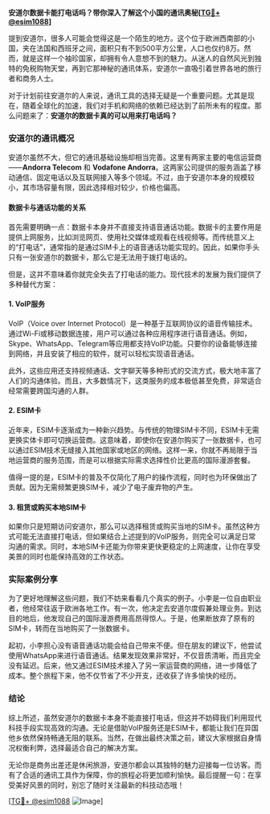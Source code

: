 **安道尔数据卡能打电话吗？带你深入了解这个小国的通讯奥秘[[TG💪+ @esim1088](https://t.me/s/esim1088)]**

提到安道尔，很多人可能会觉得这是一个陌生的地方。这个位于欧洲西南部的小国，夹在法国和西班牙之间，面积只有不到500平方公里，人口也仅约8万。然而，就是这样一个袖珍国家，却拥有令人意想不到的魅力。从迷人的自然风光到独特的免税购物天堂，再到它那神秘的通讯体系，安道尔一直吸引着世界各地的旅行者和商务人士。

对于计划前往安道尔的人来说，通讯工具的选择无疑是一个重要问题。尤其是现在，随着全球化的加速，我们对手机和网络的依赖已经达到了前所未有的程度。那么问题来了：**安道尔的数据卡真的可以用来打电话吗？**

### 安道尔的通讯概况

安道尔虽然不大，但它的通讯基础设施却相当完善。这里有两家主要的电信运营商——**Andorra Telecom** 和 **Vodafone Andorra**。这两家公司提供的服务涵盖了移动通信、固定电话以及互联网接入等多个领域。不过，由于安道尔本身的规模较小，其市场容量有限，因此选择相对较少，价格也偏高。

#### 数据卡与通话功能的关系

首先需要明确一点：数据卡本身并不直接支持语音通话功能。数据卡的主要作用是提供上网服务，比如浏览网页、使用社交媒体或观看在线视频等。而传统意义上的“打电话”，通常指的是通过SIM卡上的语音通话功能实现的。因此，如果你手头只有一张安道尔的数据卡，那么它是无法用于拨打电话的。

但是，这并不意味着你就完全失去了打电话的能力。现代技术的发展为我们提供了多种替代方案：

#### 1. VoIP服务

VoIP（Voice over Internet Protocol）是一种基于互联网协议的语音传输技术。通过Wi-Fi或移动数据连接，用户可以通过各种应用程序进行语音通话。例如，Skype、WhatsApp、Telegram等应用都支持VoIP功能。只要你的设备能够连接到网络，并且安装了相应的软件，就可以轻松实现语音通话。

此外，这些应用还支持视频通话、文字聊天等多种形式的交流方式，极大地丰富了人们的沟通体验。而且，大多数情况下，这类服务的成本极低甚至免费，非常适合经常需要跨国沟通的人群。

#### 2. ESIM卡

近年来，ESIM卡逐渐成为一种新兴趋势。与传统的物理SIM卡不同，ESIM卡无需更换实体卡即可切换运营商。这意味着，即使你在安道尔购买了一张数据卡，也可以通过ESIM技术无缝接入其他国家或地区的网络。这样一来，你就不再局限于当地运营商的服务范围，而是可以根据实际需求选择性价比更高的国际漫游套餐。

值得一提的是，ESIM卡的普及不仅简化了用户的操作流程，同时也为环保做出了贡献。因为无需频繁更换SIM卡，减少了电子废弃物的产生。

#### 3. 租赁或购买本地SIM卡

如果你只是短期访问安道尔，那么可以选择租赁或购买当地的SIM卡。虽然这种方式可能无法直接打电话，但如果结合上述提到的VoIP服务，则完全可以满足日常沟通的需求。同时，本地SIM卡还能为你带来更快更稳定的上网速度，让你在享受美景的同时也能保持高效的工作状态。

### 实际案例分享

为了更好地理解这些问题，我们不妨来看看几个真实的例子。小李是一位自由职业者，他经常往返于欧洲各地工作。有一次，他决定去安道尔度假兼处理业务。到达目的地后，他发现自己的国际漫游费用高昂得惊人。于是，他果断放弃了原有的SIM卡，转而在当地购买了一张数据卡。

起初，小李担心没有语音通话功能会给自己带来不便。但在朋友的建议下，他尝试使用WhatsApp来进行语音通话。结果发现效果非常好，不仅音质清晰，而且完全没有延迟。后来，他又通过ESIM技术接入了另一家运营商的网络，进一步降低了成本。整个旅程下来，他不仅节省了不少开支，还收获了许多愉快的经历。

### 结论

综上所述，虽然安道尔的数据卡本身不能直接打电话，但这并不妨碍我们利用现代科技手段实现高效的沟通。无论是借助VoIP服务还是ESIM卡，都能让我们在异国他乡依然保持畅通无阻的联系。当然，在做出最终决策之前，建议大家根据自身情况权衡利弊，选择最适合自己的解决方案。

无论你是商务出差还是休闲旅游，安道尔都会以其独特的魅力迎接每一位访客。而有了合适的通讯工具作为保障，你的旅程必将更加顺利愉快。最后提醒一句：在享受美好风景的同时，别忘了随时关注最新的科技动态哦！

[[TG💪+ @esim1088](https://t.me/s/esim1088) ![Image](https://i.postimg.cc/4NQfJmqS/Snipaste-2025-05-13-00-14-12.png)]
